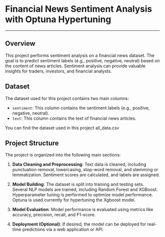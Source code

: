 # Financial News Sentiment Analysis with Optuna Hypertuning

---

## Overview

This project performs sentiment analysis on a financial news dataset. The goal is to predict sentiment labels (e.g., positive, negative, neutral) based on the content of news articles. Sentiment analysis can provide valuable insights for traders, investors, and financial analysts.

## Dataset

The dataset used for this project contains two main columns:

- `sentiment`: This column contains the sentiment labels (e.g., positive, negative, neutral).
- `text`: This column contains the text of financial news articles.

You can find the dataset used in this project all_data.csv

## Project Structure

The project is organized into the following main sections:


1. **Data Cleaning and Preprocessing**: Text data is cleaned, including punctuation removal, lowercasing, stop-word removal, and stemming or lemmatization. Sentiment scores are calculated, and labels are assigned.


2. **Model Building**: The dataset is split into training and testing sets. Several NLP models are trained, including Random Forest and XGBoost. Hyperparameter tuning is performed to optimize model performance. Optuna is used currently for hypertuning the Xgboost model.

3. **Model Evaluation**: Model performance is evaluated using metrics like accuracy, precision, recall, and F1-score.

4. **Deployment (Optional)**: If desired, the model can be deployed for real-time predictions via a web application or API.

